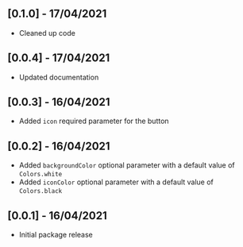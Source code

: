 ## [0.1.0] - 17/04/2021

* Cleaned up code

## [0.0.4] - 17/04/2021

* Updated documentation

## [0.0.3] - 16/04/2021

* Added `icon` required parameter for the button

## [0.0.2] - 16/04/2021

* Added `backgroundColor` optional parameter with a default value of `Colors.white`
* Added `iconColor` optional parameter with a default value of `Colors.black`

## [0.0.1] - 16/04/2021

* Initial package release
